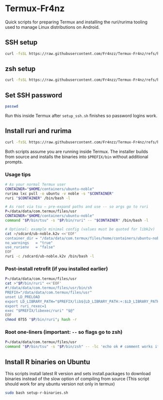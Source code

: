 # Termux-Fr4nz

Quick scripts for preparing Termux and installing the ruri/rurima tooling used to manage Linux distributions on Android.

## SSH setup

```bash
curl -fsSL https://raw.githubusercontent.com/Fr4nzz/Termux-Fr4nz/refs/heads/main/setup_ssh.sh | bash
```

## zsh setup

```bash
curl -fsSL https://raw.githubusercontent.com/Fr4nzz/Termux-Fr4nz/refs/heads/main/install_zsh.sh | bash
```

## Set SSH password

```bash
passwd
```

Run this inside Termux after `setup_ssh.sh` finishes so password logins work.

## Install ruri and rurima

```bash
curl -fsSL https://raw.githubusercontent.com/Fr4nzz/Termux-Fr4nz/refs/heads/main/install_ruri_rurima.sh | bash
```

Both scripts assume you are running inside Termux. The installer builds from source and installs the binaries into `$PREFIX/bin` without additional prompts.

### Usage tips

```bash
# As your normal Termux user
CONTAINER="$HOME/containers/ubuntu-noble"
rurima lxc pull -o ubuntu -v noble -s "$CONTAINER"
ruri "$CONTAINER" /bin/bash -l

# As root via tsu — pre-expand paths and use -- so args go to ruri
P=/data/data/com.termux/files/usr
CONTAINER="$HOME/containers/ubuntu-noble"
command "$P/bin/tsu" -s "$P/bin/ruri" -- "$CONTAINER" /bin/bash -l

# Optional: example minimal config (values must be quoted for libk2v)
cat >/sdcard/ub-noble.k2v <<'EOF'
container_dir = "/data/data/com.termux/files/home/containers/ubuntu-noble"
no_warnings   = "true"
use_rurienv   = "false"
EOF
ruri -c /sdcard/ub-noble.k2v /bin/bash -l
```

### Post-install retrofit (if you installed earlier)

```bash
P=/data/data/com.termux/files/usr
cat >"$P/bin/ruri" <<'EOF'
#!/data/data/com.termux/files/usr/bin/sh
PREFIX="/data/data/com.termux/files/usr"
unset LD_PRELOAD
export LD_LIBRARY_PATH="$PREFIX/lib${LD_LIBRARY_PATH:+:$LD_LIBRARY_PATH}"
export ruri_rexec=1
exec "$PREFIX/libexec/ruri" "$@"
EOF
chmod 0755 "$P/bin/ruri"; hash -r
```

### Root one-liners (important: `--` so flags go to zsh)

```bash
P=/data/data/com.termux/files/usr
command "$P/bin/tsu" -s "$P/bin/zsh" -- -lc 'echo ok # comment works if you add -o interactive_comments'
```

## Install R binaries on Ubuntu

This scripts install latest R version and sets install.packages to download binaries instead of the slow option of compiling from source (This script should work for any ubuntu version not only in termux)

```bash
sudo bash setup-r-binaries.sh
```
